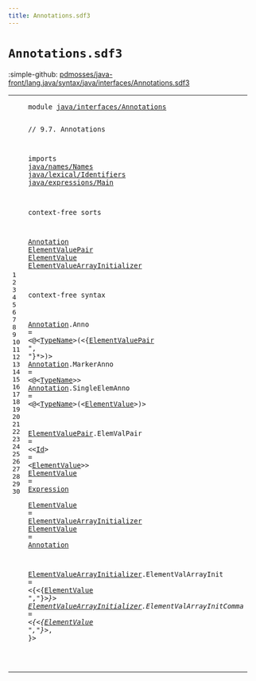 ```yaml
---
title: Annotations.sdf3
---
```


# `Annotations.sdf3`

:simple-github: [pdmosses/java-front/lang.java/syntax/java/interfaces/Annotations.sdf3]

[pdmosses/java-front/lang.java/syntax/java/interfaces/Annotations.sdf3]: https://github.com/pdmosses/java-front/blob/master/lang.java/syntax/java/interfaces/Annotations.sdf3 "The source file on GitHub"

<div class="sdf3"><table class="highlighttable"><tbody><tr><td class="linenos"><div class="linenodiv"><pre><span></span>1
2
3
4
5
6
7
8
9
10
11
12
13
14
15
16
17
18
19
20
21
22
23
24
25
26
27
28
29
30
</pre></div></td>
<td class="code"><pre><code><span class="keyword">module</span> <a href="../../types/TypeVariable.sdf3#java/interfaces/Annotations_121_148" id="java/interfaces/Annotations_7_34" title="Referenced at ../../types/TypeVariable.sdf3 line 8">java/interfaces/Annotations</a>

<span class="layout">// 9.7. Annotations</span>

<span class="keyword">imports</span>
  <a href="../../names/Names.sdf3#java/names/Names_7_23" id="java/names/Names_67_83" title="Defined at ../../names/Names.sdf3 line 1">java/names/Names</a>
  <a href="../../lexical/Identifiers.sdf3#java/lexical/Identifiers_7_31" id="java/lexical/Identifiers_86_110" title="Defined at ../../lexical/Identifiers.sdf3 line 1">java/lexical/Identifiers</a>
  <a href="../../expressions/Main.sdf3#java/expressions/Main_7_28" id="java/expressions/Main_113_134" title="Defined at ../../expressions/Main.sdf3 line 1">java/expressions/Main</a>

<span class="keyword">context-free sorts</span>

  <a href="#Annotation_571_581" id="Annotation_158_168" title="Referenced at line 26; ../AnnotationTypes.sdf3 line 40; ../ConstantDeclarations.sdf3 line 20; ../InterfaceDeclarations.sdf3 line 33; ../InterfaceMethodDeclarations.sdf3 line 20; ../../classes/ClassDeclarations.sdf3 line 41; ../../classes/ConstructorDeclarations.sdf3 line 30; ../../classes/EnumDeclarations.sdf3 line 35; ../../classes/FieldDeclarations.sdf3 line 60; ../../classes/MethodDeclarations.sdf3 line 73; ../../expressions/ArrayCreation.sdf3 line 26; ../../expressions/ClassInstanceCreation.sdf3 line 31; ../../packages/PackageDeclarations.sdf3 line 15; ../../types/ParameterizedTypes.sdf3 line 22; ../../types/PrimitiveTypes.sdf3 line 16; ../../types/ReferenceTypes.sdf3 line 41; ../../types/TypeVariable.sdf3 line 17">Annotation</a>
  <a href="#ElementValuePair_291_307" id="ElementValuePair_171_187" title="Referenced at line 19">ElementValuePair</a>
  <a href="#ElementValue_726_738" id="ElementValue_190_202" title="Referenced at line 29; ../AnnotationTypes.sdf3 line 44">ElementValue</a>
  <a href="#ElementValueArrayInitializer_525_553" id="ElementValueArrayInitializer_205_233" title="Referenced at line 25">ElementValueArrayInitializer</a>

<span class="keyword">context-free syntax</span>

  <a href="#Annotation_571_581" id="Annotation_258_268" title="Referenced at line 26; ../AnnotationTypes.sdf3 line 40; ../ConstantDeclarations.sdf3 line 20; ../InterfaceDeclarations.sdf3 line 33; ../InterfaceMethodDeclarations.sdf3 line 20; ../../classes/ClassDeclarations.sdf3 line 41; ../../classes/ConstructorDeclarations.sdf3 line 30; ../../classes/EnumDeclarations.sdf3 line 35; ../../classes/FieldDeclarations.sdf3 line 60; ../../classes/MethodDeclarations.sdf3 line 73; ../../expressions/ArrayCreation.sdf3 line 26; ../../expressions/ClassInstanceCreation.sdf3 line 31; ../../packages/PackageDeclarations.sdf3 line 15; ../../types/ParameterizedTypes.sdf3 line 22; ../../types/PrimitiveTypes.sdf3 line 16; ../../types/ReferenceTypes.sdf3 line 41; ../../types/TypeVariable.sdf3 line 17">Annotation</a>.<span class="cons_Constructor"><span id="Anno_269_273" title="Not referenced locally, nor via imports">Anno</span></span> = &lt;<span class="cons_String">@</span>&lt;<a href="../../names/Names.sdf3#TypeName_145_153" id="TypeName_279_287" title="Defined at ../../names/Names.sdf3 line 11, 21, 22">TypeName</a>&gt;<span class="cons_String">(</span>&lt;{<a href="#ElementValuePair_171_187" id="ElementValuePair_291_307" title="Defined at line 13, 23">ElementValuePair</a> <span class="cons_Lit">", "</span>}*&gt;<span class="cons_String">)</span>&gt;
  <a href="#Annotation_571_581" id="Annotation_320_330" title="Referenced at line 26; ../AnnotationTypes.sdf3 line 40; ../ConstantDeclarations.sdf3 line 20; ../InterfaceDeclarations.sdf3 line 33; ../InterfaceMethodDeclarations.sdf3 line 20; ../../classes/ClassDeclarations.sdf3 line 41; ../../classes/ConstructorDeclarations.sdf3 line 30; ../../classes/EnumDeclarations.sdf3 line 35; ../../classes/FieldDeclarations.sdf3 line 60; ../../classes/MethodDeclarations.sdf3 line 73; ../../expressions/ArrayCreation.sdf3 line 26; ../../expressions/ClassInstanceCreation.sdf3 line 31; ../../packages/PackageDeclarations.sdf3 line 15; ../../types/ParameterizedTypes.sdf3 line 22; ../../types/PrimitiveTypes.sdf3 line 16; ../../types/ReferenceTypes.sdf3 line 41; ../../types/TypeVariable.sdf3 line 17">Annotation</a>.<span class="cons_Constructor"><span id="MarkerAnno_331_341" title="Not referenced locally, nor via imports">MarkerAnno</span></span> = &lt;<span class="cons_String">@</span>&lt;<a href="../../names/Names.sdf3#TypeName_145_153" id="TypeName_347_355" title="Defined at ../../names/Names.sdf3 line 11, 21, 22">TypeName</a>&gt;&gt;
  <a href="#Annotation_571_581" id="Annotation_360_370" title="Referenced at line 26; ../AnnotationTypes.sdf3 line 40; ../ConstantDeclarations.sdf3 line 20; ../InterfaceDeclarations.sdf3 line 33; ../InterfaceMethodDeclarations.sdf3 line 20; ../../classes/ClassDeclarations.sdf3 line 41; ../../classes/ConstructorDeclarations.sdf3 line 30; ../../classes/EnumDeclarations.sdf3 line 35; ../../classes/FieldDeclarations.sdf3 line 60; ../../classes/MethodDeclarations.sdf3 line 73; ../../expressions/ArrayCreation.sdf3 line 26; ../../expressions/ClassInstanceCreation.sdf3 line 31; ../../packages/PackageDeclarations.sdf3 line 15; ../../types/ParameterizedTypes.sdf3 line 22; ../../types/PrimitiveTypes.sdf3 line 16; ../../types/ReferenceTypes.sdf3 line 41; ../../types/TypeVariable.sdf3 line 17">Annotation</a>.<span class="cons_Constructor"><span id="SingleElemAnno_371_385" title="Not referenced locally, nor via imports">SingleElemAnno</span></span> = &lt;<span class="cons_String">@</span>&lt;<a href="../../names/Names.sdf3#TypeName_145_153" id="TypeName_391_399" title="Defined at ../../names/Names.sdf3 line 11, 21, 22">TypeName</a>&gt;<span class="cons_String">(</span>&lt;<a href="#ElementValue_190_202" id="ElementValue_402_414" title="Defined at line 14, 24, 25, 26">ElementValue</a>&gt;<span class="cons_String">)</span>&gt;
  
  <a href="#ElementValuePair_291_307" id="ElementValuePair_423_439" title="Referenced at line 19">ElementValuePair</a>.<span class="cons_Constructor"><span id="ElemValPair_440_451" title="Not referenced locally, nor via imports">ElemValPair</span></span> = &lt;&lt;<a href="../../lexical/Identifiers.sdf3#Id_141_143" id="Id_456_458" title="Defined at ../../lexical/Identifiers.sdf3 line 15, 23">Id</a>&gt; <span class="cons_String">=</span> &lt;<a href="#ElementValue_190_202" id="ElementValue_463_475" title="Defined at line 14, 24, 25, 26">ElementValue</a>&gt;&gt;
  <a href="#ElementValue_726_738" id="ElementValue_480_492" title="Referenced at line 29; ../AnnotationTypes.sdf3 line 44">ElementValue</a> = <a href="../../expressions/Main.sdf3#Expression_459_469" id="Expression_495_505" title="Defined at ../../expressions/Main.sdf3 line 21">Expression</a>  
  <a href="#ElementValue_726_738" id="ElementValue_510_522" title="Referenced at line 29; ../AnnotationTypes.sdf3 line 44">ElementValue</a> = <a href="#ElementValueArrayInitializer_205_233" id="ElementValueArrayInitializer_525_553" title="Defined at line 15, 28, 29">ElementValueArrayInitializer</a>
  <a href="#ElementValue_726_738" id="ElementValue_556_568" title="Referenced at line 29; ../AnnotationTypes.sdf3 line 44">ElementValue</a> = <a href="#Annotation_158_168" id="Annotation_571_581" title="Defined at line 12, 19, 20, 21">Annotation</a>
  
  <a href="#ElementValueArrayInitializer_525_553" id="ElementValueArrayInitializer_587_615" title="Referenced at line 25">ElementValueArrayInitializer</a>.<span class="cons_Constructor"><span id="ElementValArrayInit_616_635" title="Not referenced locally, nor via imports">ElementValArrayInit</span></span> = &lt;<span class="cons_String">{</span>&lt;{<a href="#ElementValue_190_202" id="ElementValue_642_654" title="Defined at line 14, 24, 25, 26">ElementValue</a> <span class="cons_Lit">","</span>}*&gt;<span class="cons_String">}</span>&gt;
  <a href="#ElementValueArrayInitializer_525_553" id="ElementValueArrayInitializer_666_694" title="Referenced at line 25">ElementValueArrayInitializer</a>.<span class="cons_Constructor"><span id="ElementValArrayInitComma_695_719" title="Not referenced locally, nor via imports">ElementValArrayInitComma</span></span> = &lt;<span class="cons_String">{</span>&lt;{<a href="#ElementValue_190_202" id="ElementValue_726_738" title="Defined at line 14, 24, 25, 26">ElementValue</a> <span class="cons_Lit">","</span>}*&gt;<span class="cons_String">,</span> <span class="cons_String">}</span>&gt;
  
</code></pre></td></tr></tbody></table></div>